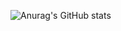 ![Anurag's GitHub stats](https://github-readme-stats.vercel.app/api?username=bhanavigoyal&show_icons=true&theme=dracula)
